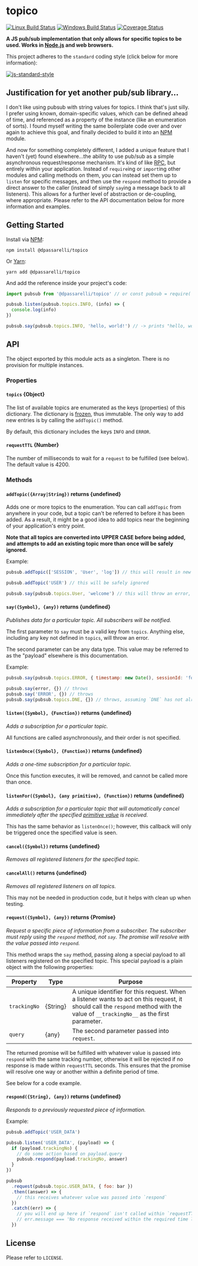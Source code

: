 # topico

[![Linux Build Status](https://img.shields.io/travis/DPassarelli/topico/master?label=Linux%20build&logo=travis)](https://travis-ci.org/DPassarelli/topico)
[![Windows Build Status](https://img.shields.io/appveyor/build/DPassarelli/topico/master?label=Windows%20build&logo=appveyor)](https://ci.appveyor.com/project/DPassarelli/topico?branch=master)
[![Coverage Status](https://img.shields.io/coveralls/github/DPassarelli/topico/master?logo=coveralls)](https://coveralls.io/github/DPassarelli/topico?branch=master)

**A JS pub/sub implementation that only allows for specific topics to be used. Works in [Node.js](https://nodejs.org) and web browsers.**

This project adheres to the `standard` coding style (click below for more information):

[![js-standard-style](https://cdn.rawgit.com/feross/standard/master/badge.svg)](https://github.com/feross/standard#javascript-standard-style)


## Justification for yet another pub/sub library...

I don't like using pubsub with string values for topics. I think that's just silly. I prefer using known, domain-specific values, which can be defined ahead of time, and referenced as a property of the instance (like an enumeration of sorts). I found myself writing the same boilerplate code over and over again to achieve this goal, and finally decided to build it into an [NPM](https://docs.npmjs.com) module.

And now for something completely different, I added a unique feature that I haven't (yet) found elsewhere...the ability to use pub/sub as a simple asynchronous request/response mechanism. It's kind of like [RPC](https://en.wikipedia.org/wiki/Remote_procedure_call), but entirely within your application. Instead of `require`ing or `import`ing other modules and calling methods on them, you can instead set them up to `listen` for specific messages, and then use the `respond` method to provide a direct answer to the caller (instead of simply `say`ing a message back to all listeners). This allows for a further level of abstraction or de-coupling, where appropriate. Please refer to the API documentation below for more information and examples.


## Getting Started

Install via [NPM](https://docs.npmjs.com/downloading-and-installing-packages-locally):

    npm install @dpassarelli/topico

Or [Yarn](https://yarnpkg.com/getting-started/usage#adding-a-dependency):

    yarn add @dpassarelli/topico

And add the reference inside your project's code:

```javascript
import pubsub from '@dpassarelli/topico' // or const pubsub = require('@dpassarelli/topico')

pubsub.listen(pubsub.topics.INFO, (info) => {
  console.log(info)
})

pubsub.say(pubsub.topics.INFO, 'hello, world!') // -> prints "hello, world!" on the console
```


## API

The object exported by this module acts as a singleton. There is no provision for multiple instances. 

### Properties

#### `topics` {Object}

The list of available topics are enumerated as the keys (properties) of this dictionary. The dictionary is [frozen](https://developer.mozilla.org/en-US/docs/Web/JavaScript/Reference/Global_Objects/Object/freeze), thus immutable. The only way to add new entries is by calling the `addTopic()` method.

By default, this dictionary includes the keys `INFO` and `ERROR`.

#### `requestTTL` {Number}

The number of milliseconds to wait for a `request` to be fulfilled (see below). The default value is 4200.

### Methods

#### `addTopic({Array|String})` returns {undefined}

Adds one or more topics to the enumeration. You can call `addTopic` from anywhere in your code, but a topic can't be referred to before it has been added. As a result, it might be a good idea to add topics near the beginning of your application's entry point.

**Note that all topics are converted into UPPER CASE before being added, and attempts to add an existing topic more than once will be safely ignored.**

Example:

```javascript
pubsub.addTopic(['SESSION', 'User', 'log']) // this will result in new entries SESSION, USER, LOG

pubsub.addTopic('USER') // this will be safely ignored

pubsub.say(pubsub.topics.User, 'welcome') // this will throw an error, since `USER` exists, not `User`
```

#### `say({Symbol}, {any})` returns {undefined}

_Publishes data for a particular topic. All subscribers will be notified._

The first parameter to `say` must be a valid key from `topics`. Anything else, including any key not defined in `topics`, will throw an error.

The second parameter can be any data type. This value may be referred to as the "payload" elsewhere is this documentation.

Example:

```javascript
pubsub.say(pubsub.topics.ERROR, { timestamp: new Date(), sessionId: 'foo', userId: 'bar', error: e }) // OK

pubsub.say(error, {}) // throws
pubsub.say('ERROR', {}) // throws
pubsub.say(pubsub.topics.DNE, {}) // throws, assuming `DNE` has not already been added to the enum
```

#### `listen({Symbol}, {Function})` returns {undefined}

_Adds a subscription for a particular topic._

All functions are called asynchronously, and their order is not specified.

#### `listenOnce({Symbol}, {Function})` returns {undefined}

_Adds a one-time subscription for a particular topic._

Once this function executes, it will be removed, and cannot be called more than once.

#### `listenFor({Symbol}, {any primitive}, {Function})` returns {undefined}

_Adds a subscription for a particular topic that will automatically cancel immediately after the specified [primitive value](https://developer.mozilla.org/en-US/docs/Glossary/Primitive) is received._

This has the same behavior as `listenOnce()`; however, this callback will only be triggered once the specified value is seen.

#### `cancel({Symbol})` returns {undefined}

_Removes all registered listeners for the specified topic._

#### `cancelAll()` returns {undefined}

_Removes all registered listeners on all topics._

This may not be needed in production code, but it helps with clean up when testing.

#### `request({Symbol}, {any})` returns {Promise}

_Request a specific piece of information from a subscriber. The subscriber must reply using the `respond` method, not `say`. The promise will resolve with the value passed into `respond`._

This method wraps the `say` method, passing along a special payload to all listeners registered on the specified topic. This special payload is a plain object with the following properties:

| Property     | Type     | Purpose |
|--------------|----------|---------|
| `trackingNo` | {String} | A unique identifier for this request. When a listener wants to act on this request, it should call the `respond` method with the value of `__trackingNo__` as the first parameter. |
| `query`    | {any}    | The second parameter passed into `request`. |

The returned promise will be fulfilled with whatever value is passed into `respond` with the same tracking number, otherwise it will be rejected if no response is made within `requestTTL` seconds. This ensures that the promise will resolve one way or another within a definite period of time.

See below for a code example.

#### `respond({String}, {any})` returns {undefined}

_Responds to a previously requested piece of information._

Example:

```javascript
pubsub.addTopic('USER_DATA')

pubsub.listen('USER_DATA', (payload) => {
  if (payload.trackingNo) {
    // do some action based on payload.query
    pubsub.respond(payload.trackingNo, answer)
  }
})

pubsub
  .request(pubsub.topic.USER_DATA, { foo: bar })
  .then((answer) => {
    // this receives whatever value was passed into `respond`
  })
  .catch((err) => {
    // you will end up here if `respond` isn't called within `requestTTL` ms (by default, 4200)
    // err.message === 'No response received within the required time limit.'
  })
```

## License

Please refer to `LICENSE`.
